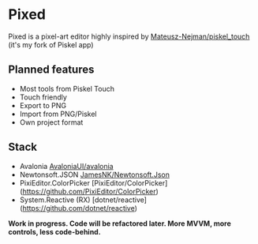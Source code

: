 Pixed
======
Pixed is a pixel-art editor highly inspired by [Mateusz-Nejman/piskel_touch](https://github.com/Mateusz-Nejman/piskel_touch) (it's my fork of Piskel app)

## Planned features
- Most tools from Piskel Touch
- Touch friendly
- Export to PNG
- Import from PNG/Piskel
- Own project format

## Stack
- Avalonia [AvaloniaUI/avalonia](https://github.com/avaloniaui/avalonia)
- Newtonsoft.JSON [JamesNK/Newtonsoft.Json](https://github.com/JamesNK/Newtonsoft.Json)
- PixiEditor.ColorPicker [PixiEditor/ColorPicker] (https://github.com/PixiEditor/ColorPicker)
- System.Reactive (RX) [dotnet/reactive] (https://github.com/dotnet/reactive)

**Work in progress. Code will be refactored later. More MVVM, more controls, less code-behind.**